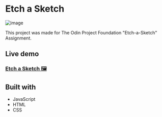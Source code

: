 # Etch a Sketch
![image](https://user-images.githubusercontent.com/9148855/200704377-1f85087c-53fb-48d8-99aa-6139e917c0b1.png)

This project was made for The Odin Project Foundation "Etch-a-Sketch" Assignment.

## Live demo
### [Etch a Sketch 🖼️](https://edwardsavin.github.io/etch-a-sketch/)

## Built with

* JavaScript
* HTML
* CSS
